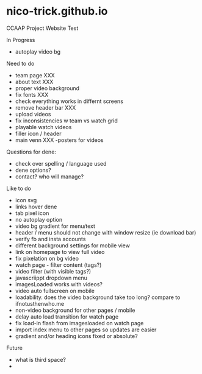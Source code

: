 # nico-trick.github.io
CCAAP Project Website Test

In Progress
- autoplay video bg


Need to do
- team page XXX
- about text XXX
- proper video background
- fix fonts XXX
- check everything works in differnt screens
- remove header bar  XXX
- upload videos
- fix inconsistencies w team vs watch grid
- playable watch videos
- filler icon / header
- main venn XXX
-posters for videos


Questions for dene:
- check over spelling / language used
- dene options?
- contact? who will manage?

Like to do
- icon svg
- links hover dene
- tab pixel icon
- no autoplay option
- video bg gradient for menu/text
- header / menu should not change with window resize  (ie download bar)
- verify fb and insta accounts
- different background settings for mobile view
- link on homepage to view full video
- fix pixelation on bg video
- watch page - filter content (tags?)
- video filter (with visible tags?)
- javascriippt dropdown menu
- imagesLoaded works with videos?
- video auto fullscreen on mobile
- loadability. does the video background take too long? compare to ifnotusthenwho.me
- non-video background for other pages / mobile
- delay auto load transition for watch page
- fix load-in flash from imagesloaded on watch page
- import index menu to other pages so updates are easier
- gradient and/or heading icons fixed or absolute?

Future
- what is third space?
- 